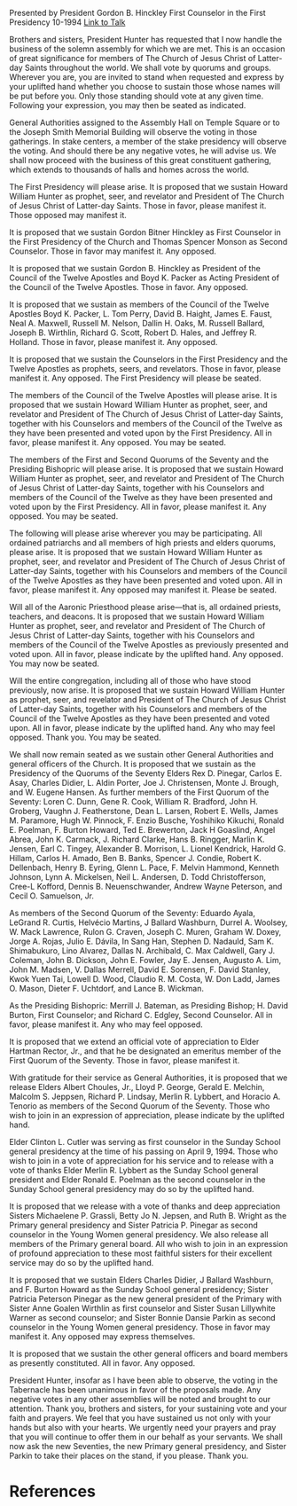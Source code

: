 Presented by President Gordon B. Hinckley
First Counselor in the First Presidency
10-1994
[Link to Talk](https://www.churchofjesuschrist.org/study/general-conference/1994/10/the-solemn-assembly-sustaining-of-church-officers?lang=eng)

Brothers and sisters, President Hunter has requested that I now handle the business of the solemn assembly for which we are met. This is an occasion of great significance for members of The Church of Jesus Christ of Latter-day Saints throughout the world. We shall vote by quorums and groups. Wherever you are, you are invited to stand when requested and express by your uplifted hand whether you choose to sustain those whose names will be put before you. Only those standing should vote at any given time. Following your expression, you may then be seated as indicated.

General Authorities assigned to the Assembly Hall on Temple Square or to the Joseph Smith Memorial Building will observe the voting in those gatherings. In stake centers, a member of the stake presidency will observe the voting. And should there be any negative votes, he will advise us. We shall now proceed with the business of this great constituent gathering, which extends to thousands of halls and homes across the world.

The First Presidency will please arise. It is proposed that we sustain Howard William Hunter as prophet, seer, and revelator and President of The Church of Jesus Christ of Latter-day Saints. Those in favor, please manifest it. Those opposed may manifest it.

It is proposed that we sustain Gordon Bitner Hinckley as First Counselor in the First Presidency of the Church and Thomas Spencer Monson as Second Counselor. Those in favor may manifest it. Any opposed.

It is proposed that we sustain Gordon B. Hinckley as President of the Council of the Twelve Apostles and Boyd K. Packer as Acting President of the Council of the Twelve Apostles. Those in favor. Any opposed.

It is proposed that we sustain as members of the Council of the Twelve Apostles Boyd K. Packer, L. Tom Perry, David B. Haight, James E. Faust, Neal A. Maxwell, Russell M. Nelson, Dallin H. Oaks, M. Russell Ballard, Joseph B. Wirthlin, Richard G. Scott, Robert D. Hales, and Jeffrey R. Holland. Those in favor, please manifest it. Any opposed.

It is proposed that we sustain the Counselors in the First Presidency and the Twelve Apostles as prophets, seers, and revelators. Those in favor, please manifest it. Any opposed. The First Presidency will please be seated.

The members of the Council of the Twelve Apostles will please arise. It is proposed that we sustain Howard William Hunter as prophet, seer, and revelator and President of The Church of Jesus Christ of Latter-day Saints, together with his Counselors and members of the Council of the Twelve as they have been presented and voted upon by the First Presidency. All in favor, please manifest it. Any opposed. You may be seated.

The members of the First and Second Quorums of the Seventy and the Presiding Bishopric will please arise. It is proposed that we sustain Howard William Hunter as prophet, seer, and revelator and President of The Church of Jesus Christ of Latter-day Saints, together with his Counselors and members of the Council of the Twelve as they have been presented and voted upon by the First Presidency. All in favor, please manifest it. Any opposed. You may be seated.

The following will please arise wherever you may be participating. All ordained patriarchs and all members of high priests and elders quorums, please arise. It is proposed that we sustain Howard William Hunter as prophet, seer, and revelator and President of The Church of Jesus Christ of Latter-day Saints, together with his Counselors and members of the Council of the Twelve Apostles as they have been presented and voted upon. All in favor, please manifest it. Any opposed may manifest it. Please be seated.

Will all of the Aaronic Priesthood please arise—that is, all ordained priests, teachers, and deacons. It is proposed that we sustain Howard William Hunter as prophet, seer, and revelator and President of The Church of Jesus Christ of Latter-day Saints, together with his Counselors and members of the Council of the Twelve Apostles as previously presented and voted upon. All in favor, please indicate by the uplifted hand. Any opposed. You may now be seated.

Will the entire congregation, including all of those who have stood previously, now arise. It is proposed that we sustain Howard William Hunter as prophet, seer, and revelator and President of The Church of Jesus Christ of Latter-day Saints, together with his Counselors and members of the Council of the Twelve Apostles as they have been presented and voted upon. All in favor, please indicate by the uplifted hand. Any who may feel opposed. Thank you. You may be seated.

We shall now remain seated as we sustain other General Authorities and general officers of the Church. It is proposed that we sustain as the Presidency of the Quorums of the Seventy Elders Rex D. Pinegar, Carlos E. Asay, Charles Didier, L. Aldin Porter, Joe J. Christensen, Monte J. Brough, and W. Eugene Hansen. As further members of the First Quorum of the Seventy: Loren C. Dunn, Gene R. Cook, William R. Bradford, John H. Groberg, Vaughn J. Featherstone, Dean L. Larsen, Robert E. Wells, James M. Paramore, Hugh W. Pinnock, F. Enzio Busche, Yoshihiko Kikuchi, Ronald E. Poelman, F. Burton Howard, Ted E. Brewerton, Jack H Goaslind, Angel Abrea, John K. Carmack, J. Richard Clarke, Hans B. Ringger, Marlin K. Jensen, Earl C. Tingey, Alexander B. Morrison, L. Lionel Kendrick, Harold G. Hillam, Carlos H. Amado, Ben B. Banks, Spencer J. Condie, Robert K. Dellenbach, Henry B. Eyring, Glenn L. Pace, F. Melvin Hammond, Kenneth Johnson, Lynn A. Mickelsen, Neil L. Andersen, D. Todd Christofferson, Cree-L Kofford, Dennis B. Neuenschwander, Andrew Wayne Peterson, and Cecil O. Samuelson, Jr.

As members of the Second Quorum of the Seventy: Eduardo Ayala, LeGrand R. Curtis, Helvécio Martins, J Ballard Washburn, Durrel A. Woolsey, W. Mack Lawrence, Rulon G. Craven, Joseph C. Muren, Graham W. Doxey, Jorge A. Rojas, Julio E. Dávila, In Sang Han, Stephen D. Nadauld, Sam K. Shimabukuro, Lino Alvarez, Dallas N. Archibald, C. Max Caldwell, Gary J. Coleman, John B. Dickson, John E. Fowler, Jay E. Jensen, Augusto A. Lim, John M. Madsen, V. Dallas Merrell, David E. Sorensen, F. David Stanley, Kwok Yuen Tai, Lowell D. Wood, Claudio R. M. Costa, W. Don Ladd, James O. Mason, Dieter F. Uchtdorf, and Lance B. Wickman.

As the Presiding Bishopric: Merrill J. Bateman, as Presiding Bishop; H. David Burton, First Counselor; and Richard C. Edgley, Second Counselor. All in favor, please manifest it. Any who may feel opposed.

It is proposed that we extend an official vote of appreciation to Elder Hartman Rector, Jr., and that he be designated an emeritus member of the First Quorum of the Seventy. Those in favor, please manifest it.

With gratitude for their service as General Authorities, it is proposed that we release Elders Albert Choules, Jr., Lloyd P. George, Gerald E. Melchin, Malcolm S. Jeppsen, Richard P. Lindsay, Merlin R. Lybbert, and Horacio A. Tenorio as members of the Second Quorum of the Seventy. Those who wish to join in an expression of appreciation, please indicate by the uplifted hand.

Elder Clinton L. Cutler was serving as first counselor in the Sunday School general presidency at the time of his passing on April 9, 1994. Those who wish to join in a vote of appreciation for his service and to release with a vote of thanks Elder Merlin R. Lybbert as the Sunday School general president and Elder Ronald E. Poelman as the second counselor in the Sunday School general presidency may do so by the uplifted hand.

It is proposed that we release with a vote of thanks and deep appreciation Sisters Michaelene P. Grassli, Betty Jo N. Jepsen, and Ruth B. Wright as the Primary general presidency and Sister Patricia P. Pinegar as second counselor in the Young Women general presidency. We also release all members of the Primary general board. All who wish to join in an expression of profound appreciation to these most faithful sisters for their excellent service may do so by the uplifted hand.

It is proposed that we sustain Elders Charles Didier, J Ballard Washburn, and F. Burton Howard as the Sunday School general presidency; Sister Patricia Peterson Pinegar as the new general president of the Primary with Sister Anne Goalen Wirthlin as first counselor and Sister Susan Lillywhite Warner as second counselor; and Sister Bonnie Dansie Parkin as second counselor in the Young Women general presidency. Those in favor may manifest it. Any opposed may express themselves.

It is proposed that we sustain the other general officers and board members as presently constituted. All in favor. Any opposed.

President Hunter, insofar as I have been able to observe, the voting in the Tabernacle has been unanimous in favor of the proposals made. Any negative votes in any other assemblies will be noted and brought to our attention. Thank you, brothers and sisters, for your sustaining vote and your faith and prayers. We feel that you have sustained us not only with your hands but also with your hearts. We urgently need your prayers and pray that you will continue to offer them in our behalf as your servants. We shall now ask the new Seventies, the new Primary general presidency, and Sister Parkin to take their places on the stand, if you please. Thank you.

# References
